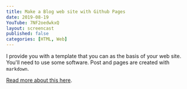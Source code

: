 ```yaml
---
title: Make a Blog web site with Github Pages
date: 2019-08-19
YouTube: 7NF2oedwkxQ
layout: screencast
published: false
categories: [HTML, Web]
---
```

I provide you with a template that you can as the basis of your web site. You'll need to use some software. Post and pages are created with `markdown`.

[Read more about this here][5e0a46ff].

  [5e0a46ff]: https://publisha.github.io/pages/createyourownblog/ "Read the article"
